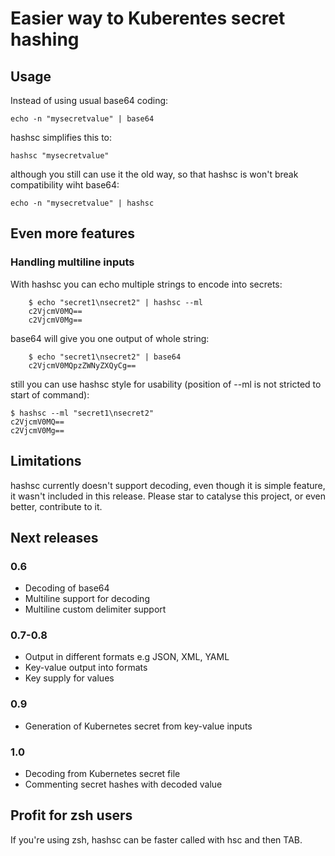 Easier way to Kuberentes secret hashing
============================================

## Usage

Instead of using usual base64 coding:

	echo -n "mysecretvalue" | base64

hashsc simplifies this to:

	hashsc "mysecretvalue"

although you still can use it the old way, so that hashsc is won't break compatibility wiht base64:

    echo -n "mysecretvalue" | hashsc

## Even more features

### Handling multiline inputs

With hashsc you can echo multiple strings to encode into secrets:

        $ echo "secret1\nsecret2" | hashsc --ml
        c2VjcmV0MQ==
        c2VjcmV0Mg==

base64 will give you one output of whole string:

        $ echo "secret1\nsecret2" | base64
        c2VjcmV0MQpzZWNyZXQyCg==

still you can use hashsc style for usability (position of --ml is not stricted to start of command):

    $ hashsc --ml "secret1\nsecret2"
    c2VjcmV0MQ==
    c2VjcmV0Mg==

## Limitations

hashsc currently doesn't support decoding, even though it is simple feature, it wasn't included in this release.
Please star to catalyse this project, or even better, contribute to it.

## Next releases

### 0.6

- Decoding of base64
- Multiline support for decoding
- Multiline custom delimiter support

### 0.7-0.8

- Output in different formats e.g JSON, XML, YAML
- Key-value output into formats
- Key supply for values

### 0.9

- Generation of Kubernetes secret from key-value inputs

### 1.0

- Decoding from Kubernetes secret file
- Commenting secret hashes with decoded value

## Profit for zsh users

If you're using zsh, hashsc can be faster called with hsc and then TAB.
